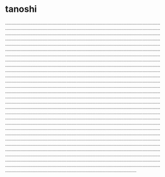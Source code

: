 # tanoshi

.........................................................................................................................................................................................................................................................................................................................................................................................................................................................................................................................................................................................................................................................................................................................................................................................................................................................................................................................................................................................................................................................................................................................................................................................................................................................................................................................................................................................................................................................................................................................................................................................................................................................................................................................................................................................................................................................................................................................................................................................................................................................................................................................................................................................................................................................................................................................................................................................................................................................................................................................................................................................................................................................................................................................................................................................................................................................................................................................................................................................................................................................................................................................................................................................................................................................................................................................................................................................................................................................................................................................................................................................................................................................................................................................
